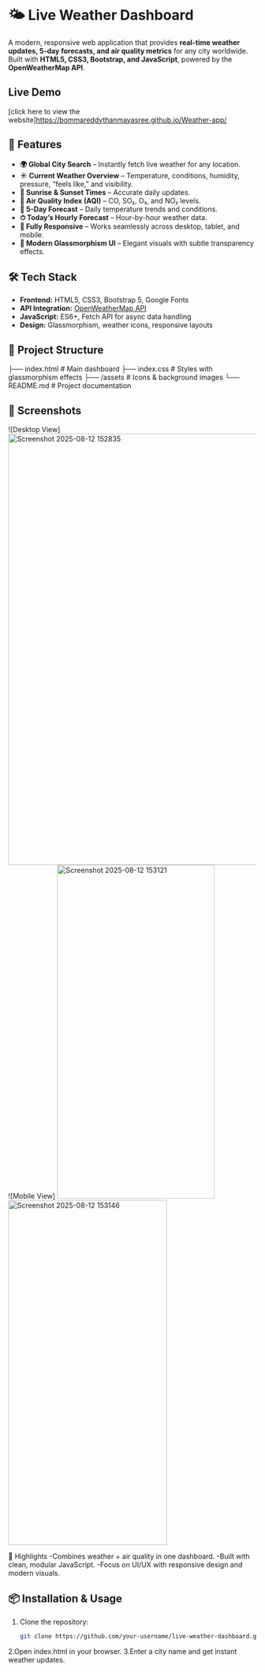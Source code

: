# 🌤️ Live Weather Dashboard

A modern, responsive web application that provides **real-time weather updates, 5-day forecasts, and air quality metrics** for any city worldwide. Built with **HTML5, CSS3, Bootstrap, and JavaScript**, powered by the **OpenWeatherMap API**.

## Live Demo
[click here to view the website]https://bommareddythanmayasree.github.io/Weather-app/
## 🚀 Features
- **🌍 Global City Search** – Instantly fetch live weather for any location.
- **☀ Current Weather Overview** – Temperature, conditions, humidity, pressure, “feels like,” and visibility.
- **🌅 Sunrise & Sunset Times** – Accurate daily updates.
- **💨 Air Quality Index (AQI)** – CO, SO₂, O₃, and NO₂ levels.
- **📅 5-Day Forecast** – Daily temperature trends and conditions.
- **⏱ Today’s Hourly Forecast** – Hour-by-hour weather data.
- **📱 Fully Responsive** – Works seamlessly across desktop, tablet, and mobile.
- **🎨 Modern Glassmorphism UI** – Elegant visuals with subtle transparency effects.



## 🛠️ Tech Stack
- **Frontend:** HTML5, CSS3, Bootstrap 5, Google Fonts
- **API Integration:** [OpenWeatherMap API](https://openweathermap.org/api)
- **JavaScript:** ES6+, Fetch API for async data handling
- **Design:** Glassmorphism, weather icons, responsive layouts



## 📂 Project Structure
├── index.html # Main dashboard
├── index.css # Styles with glassmorphism effects
├── /assets # Icons & background images
└── README.md # Project documentation



## 📸 Screenshots
![Desktop View]
<img width="1886" height="875" alt="Screenshot 2025-08-12 152835" src="https://github.com/user-attachments/assets/b02752a7-821b-4da8-a1c1-e767f494982f" />
![Mobile View]
<img width="319" height="677" alt="Screenshot 2025-08-12 153121" src="https://github.com/user-attachments/assets/a8108188-cd1e-41dd-85f5-cd99ed52d38d" />
<img width="322" height="700" alt="Screenshot 2025-08-12 153146" src="https://github.com/user-attachments/assets/f397f08c-7634-4a4b-8b1f-e68d22483ce5" />


🌟 Highlights
-Combines weather + air quality in one dashboard.
-Built with clean, modular JavaScript.
-Focus on UI/UX with responsive design and modern visuals.



## 📦 Installation & Usage
1. Clone the repository:
   ```bash
   git clone https://github.com/your-username/live-weather-dashboard.git
2.Open index.html in your browser.
3.Enter a city name and get instant weather updates.

